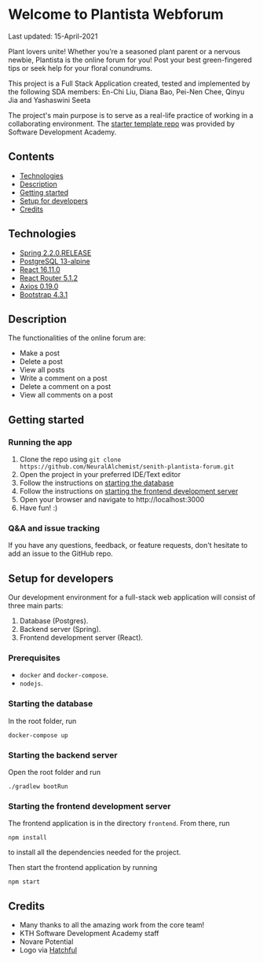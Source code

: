 # Welcome to Plantista Webforum
Last updated: 15-April-2021

Plant lovers unite! Whether you’re a seasoned plant parent or a nervous newbie, Plantista is the online forum for you!
Post your best green-fingered tips or seek help for your floral conundrums.

This project is a Full Stack Application created, tested and implemented by the following SDA members: En-Chi Liu, Diana Bao, Pei-Nen Chee, Qinyu Jia and Yashaswini Seeta  

The project's main purpose is to serve as a real-life practice of working in a collaborating environment. The [starter template repo](https://github.com/softwaredevacademy/be-mini-group-project) was provided by Software Development Academy.

## Contents

- [Technologies](https://github.com/NeuralAlchemist/senith-plantista-forum#technologies)
- [Description](https://github.com/NeuralAlchemist/senith-plantista-forum#description)
- [Getting started](https://github.com/NeuralAlchemist/senith-plantista-forum#getting-started)
- [Setup for developers](https://github.com/NeuralAlchemist/senith-plantista-forum#setup-for-developers)
- [Credits](https://github.com/NeuralAlchemist/senith-plantista-forum#credits)

## Technologies

- [Spring 2.2.0.RELEASE](https://spring.io/projects/spring-boot)
- [PostgreSQL 13-alpine](https://www.postgresql.org)
- [React 16.11.0](https://reactjs.org)
- [React Router 5.1.2](https://reacttraining.com/react-router/web/guides/quick-start)
- [Axios 0.19.0](https://github.com/axios/axios)
- [Bootstrap 4.3.1](https://getbootstrap.com/)

## Description

The functionalities of the online forum are:
- Make a post
- Delete a post
- View all posts
- Write a comment on a post
- Delete a comment on a post
- View all comments on a post

## Getting started

### Running the app
1. Clone the repo using `git clone https://github.com/NeuralAlchemist/senith-plantista-forum.git`
2. Open the project in your preferred IDE/Text editor
3. Follow the instructions on [starting the database](https://github.com/NeuralAlchemist/senith-plantista-forum#starting-the-database)
4. Follow the instructions on [starting the frontend development server](https://github.com/NeuralAlchemist/senith-plantista-forum#starting-the-frontend-development-server)
5. Open your browser and navigate to http://localhost:3000
6. Have fun! :)

### Q&A and issue tracking

If you have any questions, feedback, or feature requests, don't hesitate to add an issue to the GitHub repo.



## Setup for developers
Our development environment for a full-stack web application will consist of three main parts:

1. Database (Postgres).
2. Backend server (Spring).
3. Frontend development server (React).

### Prerequisites
- `docker` and `docker-compose`.
- `nodejs`.

### Starting the database
In the root folder, run
```
docker-compose up
```

### Starting the backend server
Open the root folder and run
```
./gradlew bootRun
```

### Starting the frontend development server
The frontend application is in the directory `frontend`. From there, run 
```
npm install
```
to install all the dependencies needed for the project.

Then start the frontend application by running
```
npm start
```


## Credits

- Many thanks to all the amazing work from the core team!
- KTH Software Development Academy staff
- Novare Potential
- Logo via [Hatchful](https://hatchful.shopify.com/)
